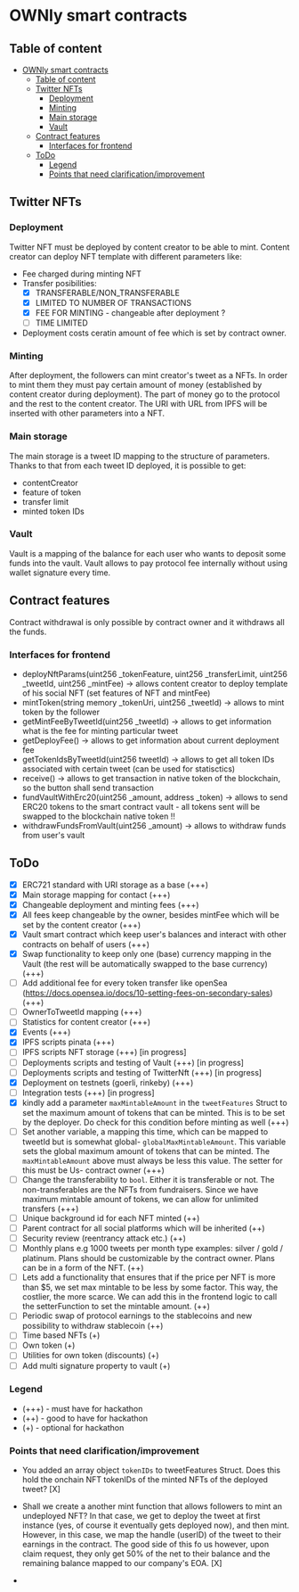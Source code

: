 # OWNly smart contracts

## Table of content

- [OWNly smart contracts](#ownly-smart-contracts)
  - [Table of content](#table-of-content)
  - [Twitter NFTs](#twitter-nfts)
    - [Deployment](#deployment)
    - [Minting](#minting)
    - [Main storage](#main-storage)
    - [Vault](#vault)
  - [Contract features](#contract-features)
    - [Interfaces for frontend](#interfaces-for-frontend)
  - [ToDo](#todo)
    - [Legend](#legend)
    - [Points that need clarification/improvement](#points-that-need-clarificationimprovement)

## Twitter NFTs

### Deployment
Twitter NFT must be deployed by content creator to be able to mint. Content creator can deploy NFT template with different parameters like:
- Fee charged during minting NFT
- Transfer posibilities:
  - [x] TRANSFERABLE/NON_TRANSFERABLE 
  - [x] LIMITED TO NUMBER OF TRANSACTIONS
  - [x] FEE FOR MINTING - changeable after deployment ?
  - [ ] TIME LIMITED
  
- Deployment costs ceratin amount of fee which is set by contract owner.

### Minting
After deployment, the followers can mint creator's tweet as a NFTs. In order to mint them they must pay certain amount of money (established by content creator during deployment). The part of money go to the protocol and the rest to the content creator. The URI with URL from IPFS will be inserted with other parameters into a NFT.

### Main storage
The main storage is a tweet ID mapping to the structure of parameters. Thanks to that from each tweet ID deployed, it is possible to get:
- contentCreator
- feature of token 
- transfer limit
- minted token IDs

### Vault
Vault is a mapping of the balance for each user who wants to deposit some funds into the vault. Vault allows to pay protocol fee internally without using wallet signature every time.

## Contract features
Contract withdrawal is only possible by contract owner and it withdraws all the funds.

### Interfaces for frontend
- deployNftParams(uint256 _tokenFeature, uint256 _transferLimit, uint256 _tweetId, uint256 _mintFee) -> allows content creator to deploy template of his social NFT (set features of NFT and mintFee)
- mintToken(string memory _tokenUri, uint256 _tweetId) -> allows to mint token by the follower
- getMintFeeByTweetId(uint256 _tweetId) -> allows to get information what is the fee for minting particular tweet
- getDeployFee() -> allows to get information about current deployment fee
- getTokenIdsByTweetId(uint256 tweetId) -> allows to get all token IDs associated with certain tweet (can be used for statisctics)
- receive() -> allows to get transaction in native token of the blockchain, so the button shall send transaction
- fundVaultWithErc20(uint256 _amount, address _token) -> allows to send ERC20 tokens to the smart contract vault - all tokens sent will be swapped to the blockchain native token !!
- withdrawFundsFromVault(uint256 _amount) -> allows to withdraw funds from user's vault

## ToDo
- [x] ERC721 standard with URI storage as a base (+++)
- [x] Main storage mapping for contact (+++)
- [x] Changeable deployment and minting fees (+++)
- [x] All fees keep changeable by the owner, besides mintFee which will be set by the content creator (+++)
- [x] Vault smart contract which keep user's balances and interact with other contracts on behalf of users (+++)
- [x] Swap functionality to keep only one (base) currency mapping in the Vault (the rest will be automatically swapped to the base currency) (+++)
- [ ] Add additional fee for every token transfer like openSea (https://docs.opensea.io/docs/10-setting-fees-on-secondary-sales) (+++)
- [ ] OwnerToTweetId mapping (+++)
- [ ] Statistics for content creator (+++)
- [x] Events (+++)
- [x] IPFS scripts pinata (+++)
- [ ] IPFS scripts NFT storage (+++) [in progress]
- [ ] Deployments scripts and testing of Vault (+++) [in progress]
- [ ] Deployments scripts and testing of TwitterNft (+++) [in progress]
- [x] Deployment on testnets (goerli, rinkeby) (+++)
- [ ] Integration tests (+++) [in progress]
- [x] kindly add a parameter `maxMintableAmount` in the `tweetFeatures` Struct  to set the maximum amount of tokens that can be minted. This is to be set by the deployer. Do check for this condition before minting as well (+++)
- [ ] Set another variable, a mapping this time, which can be mapped to tweetId but is somewhat global- `globalMaxMintableAmount`. This variable sets the global maximum amount of tokens that can be minted. The `maxMintableAmount` above must always be less this value. The setter for this must be Us- contract owner (+++)
- [ ] Change the transferability to `bool`. Either it is transferable or not. The non-transferables are the NFTs from fundraisers. Since we have maximum mintable amount of tokens, we can allow for unlimited transfers (+++)
- [ ] Unique background id for each NFT minted (++)
- [ ] Parent contract for all social platforms which will be inherited (++)
- [ ] Security review (reentrancy attack etc.) (++)
- [ ] Monthly plans e.g 1000 tweets per month type examples: silver / gold / platinum. Plans should be customizable by the contract owner. Plans can be in a form of the NFT. (++)
- [ ] Lets add a functionality that ensures that if the price per NFT is more than $5, we set max mintable to be less by some factor. This way, the costlier, the more scarce. We can add this in the frontend logic to call the setterFunction to set the mintable amount. (++)
- [ ] Periodic swap of protocol earnings to the stablecoins and new possibility to withdraw stablecoin (++)
- [ ] Time based NFTs (+)
- [ ] Own token (+)
- [ ] Utilities for own token (discounts) (+)
- [ ] Add multi signature property to vault (+)

### Legend 
- (+++) - must have for hackathon
- (++) - good to have for hackathon
- (+) - optional for hackathon

### Points that need clarification/improvement
- You added an array  object `tokenIDs` to tweetFeatures Struct. Does this hold the onchain NFT tokenIDs of the minted NFTs of the deployed tweet? [X]
- Shall we create a another mint function that allows followers to mint an undeployed NFT? In that case, we get to deploy the tweet at first instance (yes, of course it eventually gets deployed now), and then mint. However, in this case, we map the handle (userID) of the tweet to their earnings in the contract. The good side of this fo us however, upon claim request, they only get 50% of the net to their balance and the remaining balance mapped to our company's EOA. [X]

- 